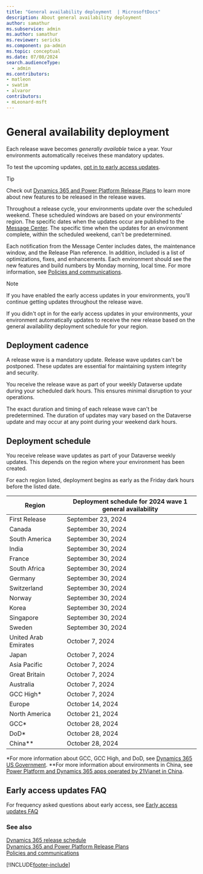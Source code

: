 ```yaml
---
title: "General availability deployment  | MicrosoftDocs"
description: About general availability deployment
author: samathur
ms.subservice: admin
ms.author: samathur 
ms.reviewer: sericks
ms.component: pa-admin
ms.topic: conceptual
ms.date: 07/08/2024
search.audienceType: 
  - admin
ms.contributors:
- matleon
- swatim
- alvaror
contributors:
- mLeonard-msft
---
```

# General availability deployment

Each release wave becomes _generally available_ twice a year. Your environments automatically receives these mandatory updates.

To test the upcoming updates, [opt in to early access updates](opt-in-early-access-updates.md).

> [!TIP]
> Check out [Dynamics 365 and Power Platform Release Plans](/dynamics365/release-plans/) to learn more about new features to be released in the release waves.

Throughout a release cycle, your environments update over the scheduled weekend. These scheduled windows are based on your environments' region. The specific dates when the updates occur are published to the [Message Center](/office365/admin/manage/message-center). The specific time when the updates for an environment complete, within the scheduled weekend, can't be predetermined.

Each notification from the Message Center includes dates, the maintenance window, and the Release Plan reference. In addition, included is a list of optimizations, fixes, and enhancements. Each environment should see the new features and build numbers by Monday morning, local time. For more information, see [Policies and communications](policies-communications.md#scheduled-system-updates-and-maintenance).  

> [!NOTE]
> If you have enabled the early access updates in your environments, you'll continue getting updates throughout the release wave.
>
> If you didn't opt in for the early access updates in your environments, your environment automatically updates to receive the new release based on the general availability deployment schedule for your region.  

## Deployment cadence

A release wave is a mandatory update. Release wave updates can't be postponed. These updates are essential for maintaining system integrity and security.

You receive the release wave as part of your weekly Dataverse update during your scheduled dark hours. This ensures minimal disruption to your operations.

The exact duration and timing of each release wave can't be predetermined. The duration of updates may vary based on the Dataverse update and may occur at any point during your weekend dark hours.

## Deployment schedule  

You receive release wave updates as part of your Dataverse weekly updates. This depends on the region where your environment has been created.

For each region listed, deployment begins as early as the Friday dark hours before the listed date.

|Region  | Deployment schedule for 2024 wave 1 general availability |
|---------|---------|
| First Release                | September 23, 2024 |
| Canada                       | September 30, 2024  |
| South America                | September 30, 2024  |
| India                        | September 30, 2024  |
| France                       | September 30, 2024  |
| South Africa                 | September 30, 2024  |
| Germany                      | September 30, 2024  |
| Switzerland                  | September 30, 2024  |
| Norway                       | September 30, 2024  |
| Korea                        | September 30, 2024  |
| Singapore                    | September 30, 2024  |
| Sweden                       | September 30, 2024  |
| United Arab Emirates         | October 7, 2024  |
| Japan                        | October 7, 2024  |
| Asia Pacific                 | October 7, 2024  |
| Great Britain                | October 7, 2024  |
| Australia                    | October 7, 2024  |
| GCC High\*                   | October 7, 2024  |
| Europe                       | October 14, 2024 |
| North America                | October 21, 2024 |
| GCC\*                        | October 28, 2024 |
| DoD\*                        | October 28, 2024 |
| China\**                      | October 28, 2024 |

\*For more information about GCC, GCC High, and DoD, see [Dynamics 365 US Government](microsoft-dynamics-365-government.md).
\**For more information about environments in China, see [Power Platform and Dynamics 365 apps operated by 21Vianet in China](about-microsoft-cloud-china.md).

## Early access updates FAQ

For frequency asked questions about early access, see [Early access updates FAQ](opt-in-early-access-updates.md#early-access-updates-faq) 

### See also

[Dynamics 365 release schedule](/dynamics365/get-started/release-schedule) <br />
[Dynamics 365 and Power Platform Release Plans](/dynamics365/release-plans/) <br />
[Policies and communications](policies-communications.md)

[!INCLUDE[footer-include](../includes/footer-banner.md)]
